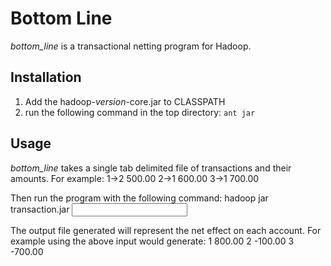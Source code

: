 Bottom Line
===========
*bottom_line* is a transactional netting program for Hadoop.

Installation
------------
1.  Add the hadoop-*version*-core.jar to CLASSPATH
2.  run the following command in the top directory:
    `ant jar`

Usage
-----
*bottom_line* takes a single tab delimited file of transactions and their amounts.  For example:
    1->2  500.00
    2->1  600.00
    3->1  700.00
    
Then run the program with the following command:
    hadoop jar transaction.jar <input file> <output directory>

The output file generated will represent the net effect on each account.  For example using the above input would generate:
    1 800.00
    2 -100.00
    3 -700.00
